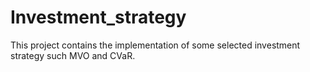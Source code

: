 # Investment_strategy
This project contains the implementation of some selected investment strategy such MVO and CVaR.
